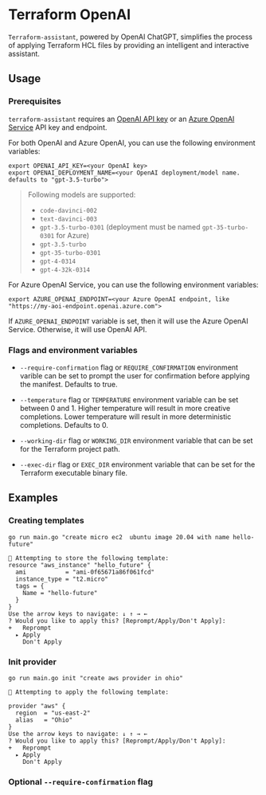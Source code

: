 # Terraform OpenAI 

`Terraform-assistant`, powered by OpenAI ChatGPT, simplifies the process of applying Terraform HCL files by providing an intelligent and interactive assistant.

## Usage

### Prerequisites

`terraform-assistant` requires an [OpenAI API key](https://platform.openai.com/overview) or an [Azure OpenAI Service](https://aka.ms/azure-openai) API key and endpoint.

For both OpenAI and Azure OpenAI, you can use the following environment variables:

```shell
export OPENAI_API_KEY=<your OpenAI key>
export OPENAI_DEPLOYMENT_NAME=<your OpenAI deployment/model name. defaults to "gpt-3.5-turbo">
```

> Following models are supported:
> - `code-davinci-002`
> - `text-davinci-003`
> - `gpt-3.5-turbo-0301` (deployment must be named `gpt-35-turbo-0301` for Azure)
> - `gpt-3.5-turbo`
> - `gpt-35-turbo-0301`
> - `gpt-4-0314`
> - `gpt-4-32k-0314`

For Azure OpenAI Service, you can use the following environment variables:

```shell
export AZURE_OPENAI_ENDPOINT=<your Azure OpenAI endpoint, like "https://my-aoi-endpoint.openai.azure.com">
```

If `AZURE_OPENAI_ENDPOINT` variable is set, then it will use the Azure OpenAI Service. Otherwise, it will use OpenAI API.

### Flags and environment variables

- `--require-confirmation` flag or `REQUIRE_CONFIRMATION` environment varible can be set to prompt the user for confirmation before applying the manifest. Defaults to true.

- `--temperature` flag or `TEMPERATURE` environment variable can be set between 0 and 1. Higher temperature will result in more creative completions. Lower temperature will result in more deterministic completions. Defaults to 0.

- `--working-dir` flag or `WORKING_DIR` environment variable that can be set for the Terraform project path.

- `--exec-dir` flag or `EXEC_DIR` environment variable that can be set for the Terraform executable binary file.

## Examples

### Creating templates
```shell
go run main.go "create micro ec2  ubuntu image 20.04 with name hello-future"

🦄 Attempting to store the following template:
resource "aws_instance" "hello_future" {
  ami           = "ami-0f65671a86f061fcd"
  instance_type = "t2.micro"
  tags = {
    Name = "hello-future"
  }
}
Use the arrow keys to navigate: ↓ ↑ → ←
? Would you like to apply this? [Reprompt/Apply/Don't Apply]:
+   Reprompt
  ▸ Apply
    Don't Apply
```

### Init provider

```shell
go run main.go init "create aws provider in ohio"

🦄 Attempting to apply the following template:

provider "aws" {
  region  = "us-east-2"
  alias   = "Ohio"
}
Use the arrow keys to navigate: ↓ ↑ → ←
? Would you like to apply this? [Reprompt/Apply/Don't Apply]:
+   Reprompt
  ▸ Apply
    Don't Apply
```


### Optional `--require-confirmation` flag
